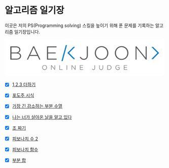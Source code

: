 # 알고리즘 일기장

이곳은 저의 PS(Programming solving) 스킬을 높이기 위해 푼 문제를 기록하는 알고리즘 일기장입니다.

![boj](./images/boj.png)

- [x] [1,2,3 더하기](https://www.acmicpc.net/problem/9095)
- [x] [포도주 시식](https://www.acmicpc.net/problem/2156)
- [x] [가장 긴 감소하는 부분 수열](https://www.acmicpc.net/problem/11722)
- [x] [나는 너가 살아온 날을 알고 있다](https://www.acmicpc.net/problem/2139)
- [x] [조 짜기](https://www.acmicpc.net/problem/2229)
- [x] [피보나치 수 2](https://www.acmicpc.net/problem/2748)
- [x] [피보나치 함수](https://www.acmicpc.net/problem/1003)
- [x] [부분 합](https://www.acmicpc.net/problem/1806)

